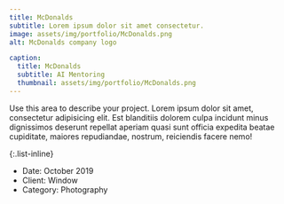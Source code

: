 ```yaml
---
title: McDonalds
subtitle: Lorem ipsum dolor sit amet consectetur.
image: assets/img/portfolio/McDonalds.png
alt: McDonalds company logo

caption:
  title: McDonalds
  subtitle: AI Mentoring
  thumbnail: assets/img/portfolio/McDonalds.png
---
```

Use this area to describe your project. Lorem ipsum dolor sit amet, consectetur adipisicing elit. Est blanditiis dolorem culpa incidunt minus dignissimos deserunt repellat aperiam quasi sunt officia expedita beatae cupiditate, maiores repudiandae, nostrum, reiciendis facere nemo!

{:.list-inline}
- Date: October 2019
- Client: Window
- Category: Photography

